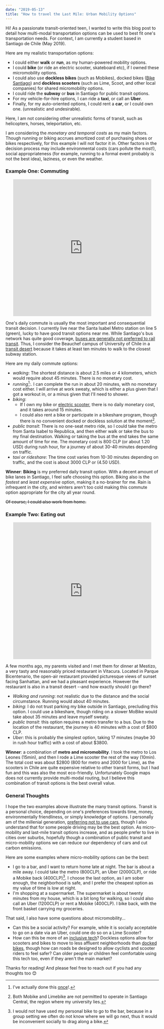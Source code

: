 ```yaml
---
date: "2019-05-13"
title: "How to travel the Last Mile: Urban Mobility Options"
---
```

Hi! As a passionate transit-oriented teen, I wanted to write this blog post to detail how multi-modal transportation options can be used to best fit one's transportation needs. For context, I am currently a student based in Santiago de Chile (May 2019). 

Here are my realistic transportation options:

- I could either **walk** or **run**, as my human-powered mobility options.
- I could **bike** (or ride an electric scooter, skateboard etc), if I owned these micromobility options.
- I could also use **dockless bikes** (such as Mobikes), docked bikes ([Bike Santiago](https://www.bikesantiago.cl/)) and **dockless scooters** (such as Lime, Scoot, and other local companies) for shared micromobility options.
- I could ride the **subway** or **bus** in Santiago for public transit options.
- For my vehicle-for-hire options, I can ride a **taxi**, or call an **Uber**.
- Finally, for my auto-oriented options, I could rent a **car**, or I could own one. (unrealistic and undesirable).

Here, I am not considering other unrealistic forms of transit, such as helicopters, horses, teleportation, etc.

I am considering the *monetary and temporal costs* as my main factors. Though running or biking accrues amortized cost of purchasing shoes or bikes respectively, for this example I will not factor it in. Other factors in the decision process may include environmental costs (cars pollute the most!), social appropriateness (for example, running to a formal event probably is not the best idea), laziness, or even the weather.


### Example One: Commuting

<center>
  <iframe src="https://www.google.com/maps/embed?pb=!1m28!1m12!1m3!1d13316.127781731939!2d-70.66301456881178!3d-33.44847424088083!2m3!1f0!2f0!3f0!3m2!1i1024!2i768!4f13.1!4m13!3e3!4m5!1s0x9662c57976f684c3%3A0x5d8f0aa296009dc7!2sSanta+Isabel!3m2!1d-33.446950699999995!2d-70.6304497!4m5!1s0x9662c502f9762e9f%3A0xc6332e1bcf9d8322!2sDepartamento+de+Ingenier%C3%ADa+Industrial+-+Universidad+de+Chile+-+Av.+Rep%C3%BAblica+701%2C+Santiago%2C+Regi%C3%B3n+Metropolitana!3m2!1d-33.4568723!2d-70.6668473!5e0!3m2!1sen!2scl!4v1557789496550!5m2!1sen!2scl" width="90%" height="450" frameborder="0" style="border:0" allowfullscreen></iframe>
</center>

One's daily commute is usually the most important and consequential transit decision. I currently live near the Santa Isabel Metro station on line 5 (green), lucky to have good transit options near me. While Santiago's bus network has quite good coverage, [buses are generally not preferred to rail transit](https://www.citylab.com/transportation/2015/02/the-myth-that-everyone-naturally-prefers-trains-to-buses/385759/). Thus, I consider the Beauchef campus of University of Chile in a [transit desert](https://en.wikipedia.org/wiki/Transit_desert) because it takes at least ten minutes to walk to the closest subway station. 

Here are my daily commute options:

- *walking*: The shortest distance is about 2.5 miles or 4 kilometers, which would require about 45 minutes. There is no monetary cost.
- *running*[^1]:. I can complete the run in about 20 minutes, with no monetary cost either. I will arrive at work sweaty, which is either a plus given that I got a workout in, or a minus given that I'll need to shower.
- *biking*:
  - If I own my bike or [electric scooter](https://www.digitaltrends.com/cool-tech/best-electric-scooters/), there is no daily monetary cost, and it takes around 15 minutes.
  - I could also rent a bike or participate in a bikeshare program, though there is no convenient docked or dockless solution at the moment[^2].
- *public transit*: There is no one-seat metro ride, so I could take the metro from Santa Isabel to Republica, and then either walk or take the bus to my final destination. Walking or taking the bus at the end takes the same amount of time for me. The monetary cost is 800 CLP (or about 1.20 USD) during rush hour, for a journey of about 30-40 minutes depending on traffic.
- *taxi or rideshare*: The time cost varies from 10-30 minutes depending on traffic, and the cost is about 3000 CLP or (4.50 USD).

**Winner**: **Biking** is my preferred daily transit option. With a decent amount of bike lanes in Santiago, I feel safe choosing this option. Biking also is the *fastest* and *least expensive* option, making it a no-brainer for me. Rain is infrequent in the city, and winters aren't too cold making this commute option appropriate for the city all year round.

~~Of course, I could also work from home.~~ 

### Example Two: Eating out

<center>
  <iframe src="https://www.google.com/maps/embed?pb=!1m28!1m12!1m3!1d26640.922098427767!2d-70.63097204950733!3d-33.420239214035014!2m3!1f0!2f0!3f0!3m2!1i1024!2i768!4f13.1!4m13!3e6!4m5!1s0x9662c57976f684c3%3A0x5d8f0aa296009dc7!2sSanta+Isabel!3m2!1d-33.446950699999995!2d-70.6304497!4m5!1s0x9662cf4bb499917f%3A0xfd06a131a5f08a6d!2sMestizo+-+Bicentenario%2C+Vitacura!3m2!1d-33.3939995!2d-70.60004839999999!5e0!3m2!1sen!2scl!4v1557790687525!5m2!1sen!2scl" width="90%" height="450" frameborder="0" style="border:0" allowfullscreen></iframe>
</center>

A few months ago, my parents visited and I met them for dinner at Mestizo, a very tasty and reasonably priced restaurant in Vitacura. Located in Parque Bicentenario, the open-air restaurant provided picturesque views of sunset facing Sanhattan, and we had a pleasant experience. However the restaurant is also in a transit desert --and how exactly should I go there?

- *Walking and running*: not realistic due to the distance and the social circumstance. Running would about 40 minutes.
- *biking*: I do not trust parking my bike outside in Santiago, precluding this option. I could use a bikeshare, though riding on a slower MoBike would take about 35 minutes and leave myself sweaty.
- *public transit*: this option requires a metro transfer to a bus. Due to the location of the restaurant, the journey is 40 minutes with a cost of $800 CLP.
- *Uber*: this is probably the simplest option, taking 17 minutes (maybe 30 in rush hour traffic) with a cost of about $3800. 

**Winner**: a combination of **metro and micromobility**. I took the metro to Los Leones (15min), and then I rode a Lime scooter the rest of the way (10min). The total cost was about $2800 (800 for metro and 2000 for Lime), as the scooters in Chile are quite expensive relative to other transit forms, but I had fun and this was also the most eco-friendly. Unfortunately Google maps does not currently provide multi-modal routing, but I believe this combination of transit options is the best overall value.

### General Thoughts

I hope the two examples above illustrate the many transit options. Transit is a personal choice, depending on one's preferences towards time, money, environmentally friendliness, or simply knowledge of options. I personally am of the millenial generation, [preferring not to use cars](https://qz.com/1574174/millennials-are-right-to-kill-the-american-car/), though I also understand that for some people driving may be the best option. As micro-mobility and last-mile transit options increase, and as people prefer to live in cities over suburbs, hopefully though a combination of public transit and micro-mobility options we can reduce our dependency of cars and cut carbon emissions.

Here are some examples where micro-mobility options can be the best:

- I go to a bar, and I want to return home late at night. The bar is about a mile away. I could take the metro (800CLP), an Uber (2000CLP), or ride a Mobike back (400CLP)[^3]. I choose the last option, as I am sober enough, the neighborhood is safe, and I prefer the cheapest option as my value of time is low at night.
- I'm shopping at a supermarket. The supermarket is about twenty minutes from my house, which is a bit long for walking, so I could also call an Uber (1200CLP) or rent a Mobike (400CLP). I bike back, with the front basket carrying my groceries.

That said, I also have some questions about micromobility...

- Can this be a social activity? For example, while it is socially acceptable to go on a date via an Uber, could one do so on a Lime Scooter? 
- How can this be more of an [inclusive tech](https://www.metrotimes.com/news-hits/archives/2018/10/25/detroit-gives-green-light-to-more-scooters-as-long-as-they-expand-to-neighborhoods)? Dockless options allow for scooters and bikes to move to less affluent neighborhoods than [docked bikes](https://www.citylab.com/equity/2017/07/what-keeps-bike-share-white/533412/), though how can roads be designed to allow cyclists and scooter riders to feel safer? Can older people or children feel comfortable using this tech too, even if they aren't the main market?

Thanks for reading! And please feel free to reach out if you had any thoughts too 😊


[^1]: I've actually done this [once](https://www.strava.com/activities/2348912550)!.
[^2]: Both Mobike and Limebike are not permitted to operate in Santiago Central, the region where my university lies.
[^3]: I would not have used my personal bike to go to the bar, because in a group setting we often do not know where we will go next, thus it would be inconvenient socially to drag along a bike.